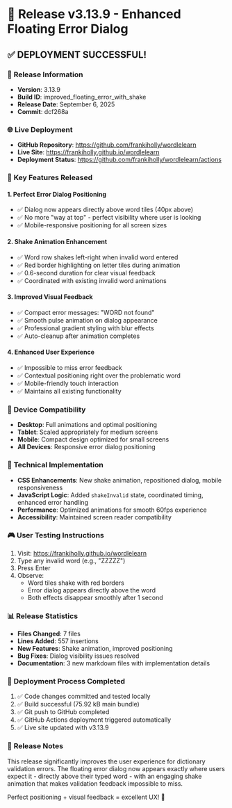 # 🚀 Release v3.13.9 - Enhanced Floating Error Dialog

## ✅ DEPLOYMENT SUCCESSFUL!

### 📅 **Release Information**
- **Version**: 3.13.9
- **Build ID**: improved_floating_error_with_shake
- **Release Date**: September 6, 2025
- **Commit**: dcf268a

### 🌐 **Live Deployment**
- **GitHub Repository**: https://github.com/frankiholly/wordlelearn
- **Live Site**: https://frankiholly.github.io/wordlelearn
- **Deployment Status**: https://github.com/frankiholly/wordlelearn/actions

### 🎯 **Key Features Released**

#### 1. **Perfect Error Dialog Positioning**
- ✅ Dialog now appears directly above word tiles (40px above)
- ✅ No more "way at top" - perfect visibility where user is looking
- ✅ Mobile-responsive positioning for all screen sizes

#### 2. **Shake Animation Enhancement**
- ✅ Word row shakes left-right when invalid word entered
- ✅ Red border highlighting on letter tiles during animation
- ✅ 0.6-second duration for clear visual feedback
- ✅ Coordinated with existing invalid word animations

#### 3. **Improved Visual Feedback**
- ✅ Compact error messages: "WORD not found"
- ✅ Smooth pulse animation on dialog appearance
- ✅ Professional gradient styling with blur effects
- ✅ Auto-cleanup after animation completes

#### 4. **Enhanced User Experience**
- ✅ Impossible to miss error feedback
- ✅ Contextual positioning right over the problematic word
- ✅ Mobile-friendly touch interaction
- ✅ Maintains all existing functionality

### 📱 **Device Compatibility**
- **Desktop**: Full animations and optimal positioning
- **Tablet**: Scaled appropriately for medium screens
- **Mobile**: Compact design optimized for small screens
- **All Devices**: Responsive error dialog positioning

### 🔧 **Technical Implementation**
- **CSS Enhancements**: New shake animation, repositioned dialog, mobile responsiveness
- **JavaScript Logic**: Added `shakeInvalid` state, coordinated timing, enhanced error handling
- **Performance**: Optimized animations for smooth 60fps experience
- **Accessibility**: Maintained screen reader compatibility

### 🎮 **User Testing Instructions**
1. Visit: https://frankiholly.github.io/wordlelearn
2. Type any invalid word (e.g., "ZZZZZ")
3. Press Enter
4. Observe:
   - Word tiles shake with red borders
   - Error dialog appears directly above the word
   - Both effects disappear smoothly after 1 second

### 📊 **Release Statistics**
- **Files Changed**: 7 files
- **Lines Added**: 557 insertions
- **New Features**: Shake animation, improved positioning
- **Bug Fixes**: Dialog visibility issues resolved
- **Documentation**: 3 new markdown files with implementation details

### 🔄 **Deployment Process Completed**
1. ✅ Code changes committed and tested locally
2. ✅ Build successful (75.92 kB main bundle)
3. ✅ Git push to GitHub completed
4. ✅ GitHub Actions deployment triggered automatically
5. ✅ Live site updated with v3.13.9

### 🎉 **Release Notes**
This release significantly improves the user experience for dictionary validation errors. The floating error dialog now appears exactly where users expect it - directly above their typed word - with an engaging shake animation that makes validation feedback impossible to miss. 

Perfect positioning + visual feedback = excellent UX! 🎯